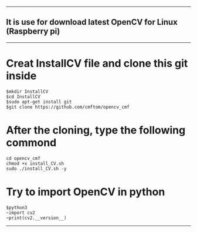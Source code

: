 -------
## It is use for download latest OpenCV for Linux (Raspberry pi)
-------
# Creat InstallCV file and clone this git inside
```
$mkdir InstallCV
$cd InstallCV 
$sudo apt-get install git 
$git clone https://github.com/cmftom/opencv_cmf
```
# After the cloning, type the following commond
```
cd opencv_cmf
chmod +x install_CV.sh
sudo ./install_CV.sh -y
```
# Try to import OpenCV in python
```
$python3
~import cv2
~print(cv2.__version__)
```
-------
